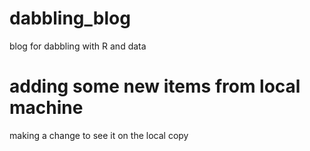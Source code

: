 # dabbling_blog
blog for dabbling with R and data


adding some new items from local machine
=======
making a change to see it on the local copy

